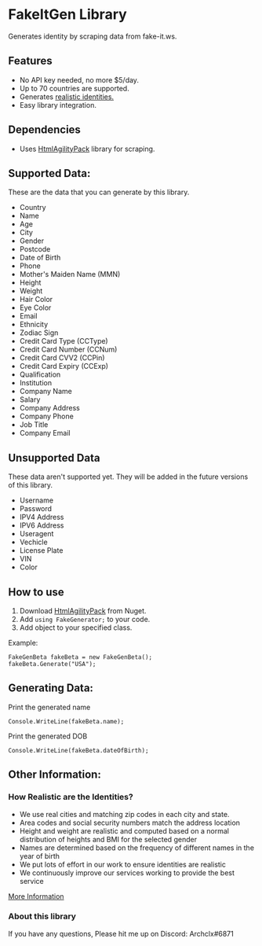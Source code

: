 # FakeItGen Library
Generates identity by scraping data from fake-it.ws.

## Features
- No API key needed, no more $5/day.
- Up to 70 countries are supported.
- Generates [realistic identities.](#how-realistic-are-the-identities)
- Easy library integration.

## Dependencies
- Uses [HtmlAgilityPack](https://html-agility-pack.net/) library for scraping.

## Supported Data:
These are the data that you can generate by this library.
- Country
- Name
- Age
- City
- Gender
- Postcode
- Date of Birth
- Phone
- Mother's Maiden Name (MMN)
- Height
- Weight
- Hair Color
- Eye Color
- Email
- Ethnicity
- Zodiac Sign
- Credit Card Type (CCType)
- Credit Card Number (CCNum)
- Credit Card CVV2 (CCPin)
- Credit Card Expiry (CCExp)
- Qualification
- Institution
- Company Name
- Salary
- Company Address
- Company Phone
- Job Title
- Company Email

## Unsupported Data
These data aren't supported yet. They will be added in the future versions of this library.
- Username
- Password
- IPV4 Address
- IPV6 Address
- Useragent
- Vechicle
- License Plate
- VIN
- Color

## How to use
1. Download [HtmlAgilityPack](https://html-agility-pack.net/) from Nuget.
2. Add ``using FakeGenerator;`` to your code.
3. Add object to your specified class.

Example:
``` 
FakeGenBeta fakeBeta = new FakeGenBeta();
fakeBeta.Generate("USA");
```
## Generating Data:
Print the generated name

``Console.WriteLine(fakeBeta.name);``

Print the generated DOB

``Console.WriteLine(fakeBeta.dateOfBirth);``

## Other Information:
### How Realistic are the Identities?
- We use real cities and matching zip codes in each city and state.
- Area codes and social security numbers match the address location
- Height and weight are realistic and computed based on a normal distribution of heights and BMI for the selected gender
- Names are determined based on the frequency of different names in the year of birth
- We put lots of effort in our work to ensure identities are realistic
- We continuously improve our services working to provide the best service

[More Information](https://fake-it.ws/about/)

### About this library
If you have any questions, Please hit me up on Discord: Archclx#6871
